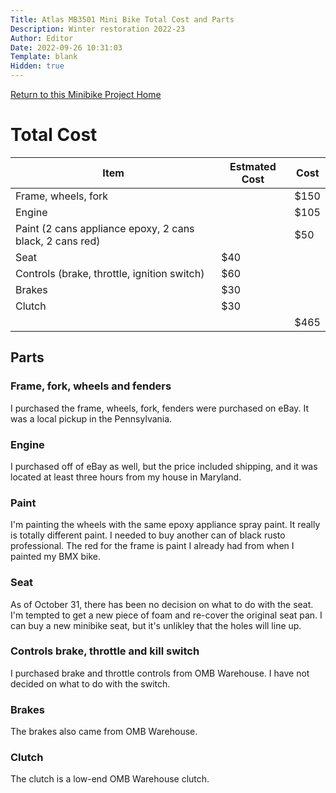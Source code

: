 ```yaml
---
Title: Atlas MB3501 Mini Bike Total Cost and Parts
Description: Winter restoration 2022-23
Author: Editor
Date: 2022-09-26 10:31:03
Template: blank
Hidden: true
---
```


[Return to this Minibike Project Home](/)

# Total Cost
|Item|Estmated Cost|Cost|
|-|-|-|
|Frame, wheels, fork| |$150|
|Engine| |$105|
|Paint (2 cans appliance epoxy, 2 cans black, 2 cans red)| |$50|
|Seat|$40| |
|Controls (brake, throttle, ignition switch)|$60| |
|Brakes|$30| |
|Clutch|$30| |
| | |$465|

## Parts
### Frame, fork, wheels and fenders
I purchased the frame, wheels, fork, fenders were purchased on eBay. It was a local pickup in the Pennsylvania. 

### Engine
I purchased off of eBay as well, but the price included shipping, and it was located at least three hours from my house in Maryland.

### Paint
I'm painting the wheels with the same epoxy appliance spray paint. It really is totally different paint. I needed to buy another can of black rusto professional. The red for the frame is paint I already had from when I painted my BMX bike.

### Seat
As of October 31, there has been no decision on what to do with the seat. I'm tempted to get a new piece of foam and re-cover the original seat pan. I can buy a new minibike seat, but it's unlikley that the holes will line up.

### Controls brake, throttle and kill switch
I purchased brake and throttle controls from OMB Warehouse. I have not decided on what to do with the switch.

### Brakes
The brakes also came from OMB Warehouse.

### Clutch
The clutch is a low-end OMB Warehouse clutch.